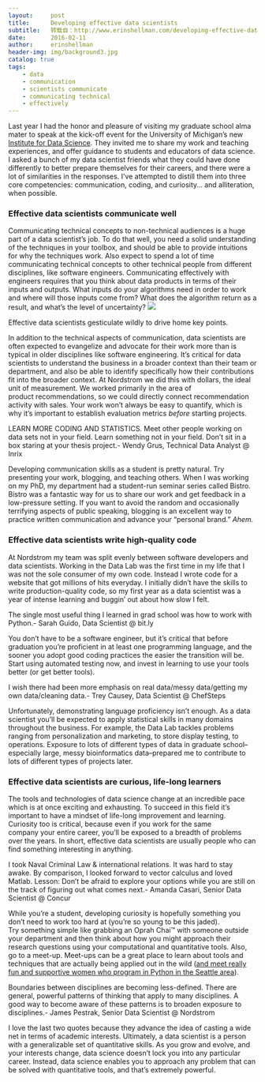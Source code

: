 ```yaml
---
layout:     post
title:      Developing effective data scientists
subtitle:   转载自：http://www.erinshellman.com/developing-effective-data-scientists/
date:       2016-02-11
author:     erinshellman
header-img: img/background3.jpg
catalog: true
tags:
    - data
    - communication
    - scientists communicate
    - communicating technical
    - effectively
---
```


Last year I had the honor and pleasure of visiting my graduate school alma mater to speak at the kick-off event for the University of Michigan’s new [Institute for Data Science](http://midas.umich.edu/). They invited me to share my work and teaching experiences, and offer guidance to students and educators of data science. I asked a bunch of my data scientist friends what they could have done differently to better prepare themselves for their careers, and there were a lot of similarities in the responses. I’ve attempted to distill them into three core competencies: communication, coding, and curiosity… and alliteration, when possible.

### Effective data scientists communicate well

Communicating technical concepts to non-technical audiences is a huge part of a data scientist’s job. To do that well, you need a solid understanding of the techniques in your toolbox, and should be able to provide intuitions for why the techniques work. Also expect to spend a lot of time communicating technical concepts to other technical people from different disciplines, like software engineers. Communicating effectively with engineers requires that you think about data products in terms of their inputs and outputs. What inputs do your algorithms need in order to work and where will those inputs come from? What does the algorithm return as a result, and what’s the level of uncertainty?
![](http://www.erinshellman.com/blog/wp-content/uploads/2016/02/Screenshot-2016-01-25-17.22.59-300x259.png)


Effective data scientists gesticulate wildly to drive home key points.

In addition to the technical aspects of communication, data scientists are often expected to evangelize and advocate for their work more than is typical in older disciplines like software engineering. It’s critical for data scientists to understand the business in a broader context than their team or department, and also be able to identify specifically how their contributions fit into the broader context. At Nordstrom we did this with dollars, the ideal unit of measurement. We worked primarily in the area of product recommendations, so we could directly connect recommendation activity with sales. Your work won’t always be easy to quantify, which is why it’s important to establish evaluation metrics *before* starting projects.

LEARN MORE CODING AND STATISTICS. Meet other people working on data sets not in your field. Learn something not in your field. Don’t sit in a box staring at your thesis project.- Wendy Grus, Technical Data Analyst @ Inrix

Developing communication skills as a student is pretty natural. Try presenting your work, blogging, and teaching others. When I was working on my PhD, my department had a student-run seminar series called Bistro. Bistro was a fantastic way for us to share our work and get feedback in a low-pressure setting. If you want to avoid the random and occasionally terrifying aspects of public speaking, blogging is an excellent way to practice written communication and advance your “personal brand.” *Ahem.*

### Effective data scientists write high-quality code

At Nordstrom my team was split evenly between software developers and data scientists. Working in the Data Lab was the first time in my life that I was not the sole consumer of my own code. Instead I wrote code for a website that got millions of hits everyday. I initially didn’t have the skills to write production-quality code, so my first year as a data scientist was a year of intense learning and buggin’ out about how slow I felt.

The single most useful thing I learned in grad school was how to work with Python.- Sarah Guido, Data Scientist @ bit.ly

You don’t have to be a software engineer, but it’s critical that before graduation you’re proficient in at least one programming language, and the sooner you adopt good coding practices the easier the transition will be. Start using automated testing now, and invest in learning to use your tools better (or get better tools).

I wish there had been more emphasis on real data/messy data/getting my own data/cleaning data.- Trey Causey, Data Scientist @ ChefSteps

Unfortunately, demonstrating language proficiency isn’t enough. As a data scientist you’ll be expected to apply statistical skills in many domains throughout the business. For example, the Data Lab tackles problems ranging from personalization and marketing, to store display testing, to operations. Exposure to lots of different types of data in graduate school–especially large, messy bioinformatics data–prepared me to contribute to lots of different types of projects later.

### Effective data scientists are curious, life-long learners

The tools and technologies of data science change at an incredible pace which is at once exciting and exhausting. To succeed in this field it’s important to have a mindset of life-long improvement and learning. Curiosity too is critical, because even if you work for the same company your entire career, you’ll be exposed to a breadth of problems over the years. In short, effective data scientists are usually people who can find something interesting in anything.

I took Naval Criminal Law & international relations. It was hard to stay awake. By comparison, I looked forward to vector calculus and loved Matlab. Lesson: Don’t be afraid to explore your options while you are still on the track of figuring out what comes next.- Amanda Casari, Senior Data Scientist @ Concur

While you’re a student, developing curiosity is hopefully something you don’t need to work too hard at (you’re so young to be this jaded). Try something simple like grabbing an Oprah Chai™ with someone outside your department and then think about how you might approach their research questions using your computational and quantitative tools. Also, go to a meet-up. Meet-ups can be a great place to learn about tools and techniques that are actually being applied out in the wild ([and meet really fun and supportive women who program in Python in the Seattle area](http://www.meetup.com/Seattle-PyLadies)).

Boundaries between disciplines are becoming less-defined. There are general, powerful patterns of thinking that apply to many disciplines. A good way to become aware of these patterns is to broaden exposure to disciplines.- James Pestrak, Senior Data Scientist @ Nordstrom

I love the last two quotes because they advance the idea of casting a wide net in terms of academic interests. Ultimately, a data scientist is a person with a generalizable set of quantitative skills. As you grow and evolve, and your interests change, data science doesn’t lock you into any particular career. Instead, data science enables you to approach any problem that can be solved with quantitative tools, and that’s extremely powerful.
